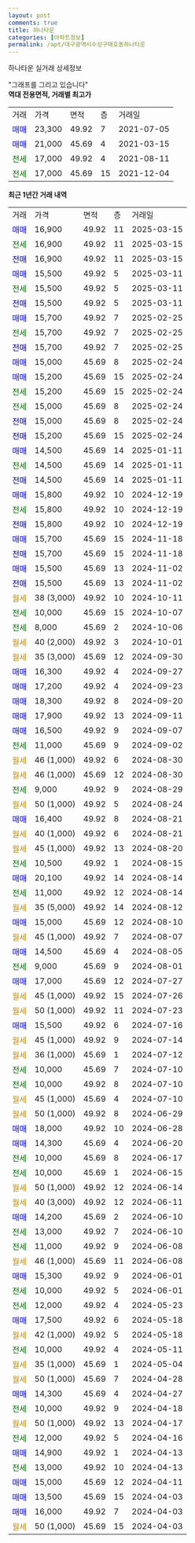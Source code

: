 ```yaml
---
layout: post
comments: true
title: 하나타운
categories: [아파트정보]
permalink: /apt/대구광역시수성구매호동하나타운
---
```


하나타운 실거래 상세정보

<script type="text/javascript">
  google.charts.load('current', {'packages':['line', 'corechart']});
  google.charts.setOnLoadCallback(drawChart);

  function drawChart() {
    var data = new google.visualization.DataTable();
    data.addColumn('date', '거래일');
    data.addColumn('number', "매매");
    data.addColumn('number', "전세");
    data.addColumn('number', "전매");

    data.addRows([[new Date(Date.parse("2025-03-15")), 16900, null, null], [new Date(Date.parse("2025-03-15")), null, 16900, null], [new Date(Date.parse("2025-03-15")), null, null, 16900], [new Date(Date.parse("2025-03-11")), 15500, null, null], [new Date(Date.parse("2025-03-11")), null, 15500, null], [new Date(Date.parse("2025-03-11")), null, null, 15500], [new Date(Date.parse("2025-02-25")), 15700, null, null], [new Date(Date.parse("2025-02-25")), null, 15700, null], [new Date(Date.parse("2025-02-25")), null, null, 15700], [new Date(Date.parse("2025-02-24")), 15000, null, null], [new Date(Date.parse("2025-02-24")), 15200, null, null], [new Date(Date.parse("2025-02-24")), null, 15200, null], [new Date(Date.parse("2025-02-24")), null, 15000, null], [new Date(Date.parse("2025-02-24")), null, null, 15000], [new Date(Date.parse("2025-02-24")), null, null, 15200], [new Date(Date.parse("2025-01-11")), 14500, null, null], [new Date(Date.parse("2025-01-11")), null, 14500, null], [new Date(Date.parse("2025-01-11")), null, null, 14500], [new Date(Date.parse("2024-12-19")), 15800, null, null], [new Date(Date.parse("2024-12-19")), null, 15800, null], [new Date(Date.parse("2024-12-19")), null, null, 15800], [new Date(Date.parse("2024-11-18")), 15700, null, null], [new Date(Date.parse("2024-11-18")), null, null, 15700], [new Date(Date.parse("2024-11-02")), 15500, null, null], [new Date(Date.parse("2024-11-02")), null, null, 15500], [new Date(Date.parse("2024-10-11")), null, null, null], [new Date(Date.parse("2024-10-07")), null, 10000, null], [new Date(Date.parse("2024-10-06")), null, 8000, null], [new Date(Date.parse("2024-10-01")), null, null, null], [new Date(Date.parse("2024-09-30")), null, null, null], [new Date(Date.parse("2024-09-27")), 16300, null, null], [new Date(Date.parse("2024-09-23")), 17200, null, null], [new Date(Date.parse("2024-09-20")), 18300, null, null], [new Date(Date.parse("2024-09-11")), 17900, null, null], [new Date(Date.parse("2024-09-07")), 16500, null, null], [new Date(Date.parse("2024-09-02")), null, 11000, null], [new Date(Date.parse("2024-08-30")), null, null, null], [new Date(Date.parse("2024-08-30")), null, null, null], [new Date(Date.parse("2024-08-29")), null, 9000, null], [new Date(Date.parse("2024-08-24")), null, null, null], [new Date(Date.parse("2024-08-21")), 16400, null, null], [new Date(Date.parse("2024-08-21")), null, null, null], [new Date(Date.parse("2024-08-20")), null, null, null], [new Date(Date.parse("2024-08-15")), null, 10500, null], [new Date(Date.parse("2024-08-14")), 20100, null, null], [new Date(Date.parse("2024-08-14")), null, 11000, null], [new Date(Date.parse("2024-08-12")), null, null, null], [new Date(Date.parse("2024-08-10")), 15000, null, null], [new Date(Date.parse("2024-08-07")), null, null, null], [new Date(Date.parse("2024-08-05")), 14500, null, null], [new Date(Date.parse("2024-08-01")), null, 9000, null], [new Date(Date.parse("2024-07-27")), 17000, null, null], [new Date(Date.parse("2024-07-26")), null, null, null], [new Date(Date.parse("2024-07-23")), null, null, null], [new Date(Date.parse("2024-07-16")), 15500, null, null], [new Date(Date.parse("2024-07-14")), null, null, null], [new Date(Date.parse("2024-07-12")), null, null, null], [new Date(Date.parse("2024-07-10")), null, 10000, null], [new Date(Date.parse("2024-07-10")), null, 10000, null], [new Date(Date.parse("2024-07-10")), null, null, null], [new Date(Date.parse("2024-06-29")), null, null, null], [new Date(Date.parse("2024-06-28")), 18000, null, null], [new Date(Date.parse("2024-06-20")), 14300, null, null], [new Date(Date.parse("2024-06-17")), null, 10000, null], [new Date(Date.parse("2024-06-15")), null, 10000, null], [new Date(Date.parse("2024-06-14")), null, null, null], [new Date(Date.parse("2024-06-11")), null, null, null], [new Date(Date.parse("2024-06-10")), 14200, null, null], [new Date(Date.parse("2024-06-10")), null, 13000, null], [new Date(Date.parse("2024-06-08")), null, 11000, null], [new Date(Date.parse("2024-06-08")), null, null, null], [new Date(Date.parse("2024-06-01")), 15300, null, null], [new Date(Date.parse("2024-06-01")), null, 10000, null], [new Date(Date.parse("2024-05-23")), null, 12000, null], [new Date(Date.parse("2024-05-18")), 17500, null, null], [new Date(Date.parse("2024-05-18")), null, null, null], [new Date(Date.parse("2024-05-11")), null, 10000, null], [new Date(Date.parse("2024-05-04")), null, null, null], [new Date(Date.parse("2024-04-28")), null, null, null], [new Date(Date.parse("2024-04-27")), 14300, null, null], [new Date(Date.parse("2024-04-18")), null, 10000, null], [new Date(Date.parse("2024-04-17")), null, null, null], [new Date(Date.parse("2024-04-16")), null, 12000, null], [new Date(Date.parse("2024-04-13")), 14900, null, null], [new Date(Date.parse("2024-04-13")), null, 13000, null], [new Date(Date.parse("2024-04-11")), 15000, null, null], [new Date(Date.parse("2024-04-03")), 13500, null, null], [new Date(Date.parse("2024-04-03")), 16000, null, null], [new Date(Date.parse("2024-04-03")), null, null, null]]);

    var options = {
      hAxis: {
        format: 'yyyy/MM/dd'
      },    
      lineWidth: 0,
      pointsVisible: true,    
      title: '최근 1년간 유형별 실거래가 분포',
      legend: { position: 'bottom' }
    };

    var formatter = new google.visualization.NumberFormat({pattern:'###,###'} );
    formatter.format(data, 1);
    formatter.format(data, 2);
    
    setTimeout(function() {
        var chart = new google.visualization.LineChart(document.getElementById('columnchart_material'));
        chart.draw(data, (options));
        document.getElementById('loading').style.display = 'none';
    }, 200);
  }
</script>


<div id="loading" style="z-index:20; display: block; margin-left: 0px">"그래프를 그리고 있습니다"</div>
<div id="columnchart_material" style="width: 95%; margin-left: 0px; display: block"></div>
<!-- contents start -->
<b>역대 전용면적, 거래별 최고가</b>
<table class="sortable">
    <tr>
      <td>거래</td>
      <td>가격</td>
      <td>면적</td>
      <td>층</td>
      <td>거래일</td>
    </tr>
        <tr>
          <td><a style="color: blue">매매</a></td>
          <td>23,300</td>
          <td>49.92</td>
          <td>7</td>
          <td>2021-07-05</td>
        </tr>            <tr>
          <td><a style="color: blue">매매</a></td>
          <td>21,000</td>
          <td>45.69</td>
          <td>4</td>
          <td>2021-03-15</td>
        </tr>        
        <tr>
              <td><a style="color: darkgreen">전세</a></td>
              <td>17,000</td>
              <td>49.92</td>
              <td>4</td>
              <td>2021-08-11</td>
            </tr>            <tr>
              <td><a style="color: darkgreen">전세</a></td>
              <td>17,000</td>
              <td>45.69</td>
              <td>15</td>
              <td>2021-12-04</td>
            </tr>        
    
</table>

<b>최근 1년간 거래 내역</b>

<table class="sortable">
    <tr>
      <td>거래</td>
      <td>가격</td>
      <td>면적</td>
      <td>층</td>
      <td>거래일</td>
    </tr>
    <tr>
      <td><a style="color: blue">매매</a></td>
      <td>16,900</td>
      <td>49.92</td>
      <td>11</td>
      <td>2025-03-15</td>
    </tr>          <tr>
      <td><a style="color: darkgreen">전세</a></td>
      <td>16,900</td>
      <td>49.92</td>
      <td>11</td>
      <td>2025-03-15</td>
    </tr>          <tr>
      <td><a style="color: darkblue">전매</a></td>
      <td>16,900</td>
      <td>49.92</td>
      <td>11</td>
      <td>2025-03-15</td>
    </tr>          <tr>
      <td><a style="color: blue">매매</a></td>
      <td>15,500</td>
      <td>49.92</td>
      <td>5</td>
      <td>2025-03-11</td>
    </tr>          <tr>
      <td><a style="color: darkgreen">전세</a></td>
      <td>15,500</td>
      <td>49.92</td>
      <td>5</td>
      <td>2025-03-11</td>
    </tr>          <tr>
      <td><a style="color: darkblue">전매</a></td>
      <td>15,500</td>
      <td>49.92</td>
      <td>5</td>
      <td>2025-03-11</td>
    </tr>          <tr>
      <td><a style="color: blue">매매</a></td>
      <td>15,700</td>
      <td>49.92</td>
      <td>7</td>
      <td>2025-02-25</td>
    </tr>          <tr>
      <td><a style="color: darkgreen">전세</a></td>
      <td>15,700</td>
      <td>49.92</td>
      <td>7</td>
      <td>2025-02-25</td>
    </tr>          <tr>
      <td><a style="color: darkblue">전매</a></td>
      <td>15,700</td>
      <td>49.92</td>
      <td>7</td>
      <td>2025-02-25</td>
    </tr>          <tr>
      <td><a style="color: blue">매매</a></td>
      <td>15,000</td>
      <td>45.69</td>
      <td>8</td>
      <td>2025-02-24</td>
    </tr>          <tr>
      <td><a style="color: blue">매매</a></td>
      <td>15,200</td>
      <td>45.69</td>
      <td>15</td>
      <td>2025-02-24</td>
    </tr>          <tr>
      <td><a style="color: darkgreen">전세</a></td>
      <td>15,200</td>
      <td>45.69</td>
      <td>15</td>
      <td>2025-02-24</td>
    </tr>          <tr>
      <td><a style="color: darkgreen">전세</a></td>
      <td>15,000</td>
      <td>45.69</td>
      <td>8</td>
      <td>2025-02-24</td>
    </tr>          <tr>
      <td><a style="color: darkblue">전매</a></td>
      <td>15,000</td>
      <td>45.69</td>
      <td>8</td>
      <td>2025-02-24</td>
    </tr>          <tr>
      <td><a style="color: darkblue">전매</a></td>
      <td>15,200</td>
      <td>45.69</td>
      <td>15</td>
      <td>2025-02-24</td>
    </tr>          <tr>
      <td><a style="color: blue">매매</a></td>
      <td>14,500</td>
      <td>45.69</td>
      <td>14</td>
      <td>2025-01-11</td>
    </tr>          <tr>
      <td><a style="color: darkgreen">전세</a></td>
      <td>14,500</td>
      <td>45.69</td>
      <td>14</td>
      <td>2025-01-11</td>
    </tr>          <tr>
      <td><a style="color: darkblue">전매</a></td>
      <td>14,500</td>
      <td>45.69</td>
      <td>14</td>
      <td>2025-01-11</td>
    </tr>          <tr>
      <td><a style="color: blue">매매</a></td>
      <td>15,800</td>
      <td>49.92</td>
      <td>10</td>
      <td>2024-12-19</td>
    </tr>          <tr>
      <td><a style="color: darkgreen">전세</a></td>
      <td>15,800</td>
      <td>49.92</td>
      <td>10</td>
      <td>2024-12-19</td>
    </tr>          <tr>
      <td><a style="color: darkblue">전매</a></td>
      <td>15,800</td>
      <td>49.92</td>
      <td>10</td>
      <td>2024-12-19</td>
    </tr>          <tr>
      <td><a style="color: blue">매매</a></td>
      <td>15,700</td>
      <td>45.69</td>
      <td>15</td>
      <td>2024-11-18</td>
    </tr>          <tr>
      <td><a style="color: darkblue">전매</a></td>
      <td>15,700</td>
      <td>45.69</td>
      <td>15</td>
      <td>2024-11-18</td>
    </tr>          <tr>
      <td><a style="color: blue">매매</a></td>
      <td>15,500</td>
      <td>45.69</td>
      <td>13</td>
      <td>2024-11-02</td>
    </tr>          <tr>
      <td><a style="color: darkblue">전매</a></td>
      <td>15,500</td>
      <td>45.69</td>
      <td>13</td>
      <td>2024-11-02</td>
    </tr>          <tr>
      <td><a style="color: darkgoldenrod">월세</a></td>
      <td>38 (3,000)</td>
      <td>49.92</td>
      <td>10</td>
      <td>2024-10-11</td>
    </tr>          <tr>
      <td><a style="color: darkgreen">전세</a></td>
      <td>10,000</td>
      <td>45.69</td>
      <td>15</td>
      <td>2024-10-07</td>
    </tr>          <tr>
      <td><a style="color: darkgreen">전세</a></td>
      <td>8,000</td>
      <td>45.69</td>
      <td>2</td>
      <td>2024-10-06</td>
    </tr>          <tr>
      <td><a style="color: darkgoldenrod">월세</a></td>
      <td>40 (2,000)</td>
      <td>49.92</td>
      <td>3</td>
      <td>2024-10-01</td>
    </tr>          <tr>
      <td><a style="color: darkgoldenrod">월세</a></td>
      <td>35 (3,000)</td>
      <td>45.69</td>
      <td>12</td>
      <td>2024-09-30</td>
    </tr>          <tr>
      <td><a style="color: blue">매매</a></td>
      <td>16,300</td>
      <td>49.92</td>
      <td>4</td>
      <td>2024-09-27</td>
    </tr>          <tr>
      <td><a style="color: blue">매매</a></td>
      <td>17,200</td>
      <td>49.92</td>
      <td>4</td>
      <td>2024-09-23</td>
    </tr>          <tr>
      <td><a style="color: blue">매매</a></td>
      <td>18,300</td>
      <td>49.92</td>
      <td>8</td>
      <td>2024-09-20</td>
    </tr>          <tr>
      <td><a style="color: blue">매매</a></td>
      <td>17,900</td>
      <td>49.92</td>
      <td>13</td>
      <td>2024-09-11</td>
    </tr>          <tr>
      <td><a style="color: blue">매매</a></td>
      <td>16,500</td>
      <td>49.92</td>
      <td>9</td>
      <td>2024-09-07</td>
    </tr>          <tr>
      <td><a style="color: darkgreen">전세</a></td>
      <td>11,000</td>
      <td>45.69</td>
      <td>9</td>
      <td>2024-09-02</td>
    </tr>          <tr>
      <td><a style="color: darkgoldenrod">월세</a></td>
      <td>46 (1,000)</td>
      <td>49.92</td>
      <td>6</td>
      <td>2024-08-30</td>
    </tr>          <tr>
      <td><a style="color: darkgoldenrod">월세</a></td>
      <td>46 (1,000)</td>
      <td>45.69</td>
      <td>12</td>
      <td>2024-08-30</td>
    </tr>          <tr>
      <td><a style="color: darkgreen">전세</a></td>
      <td>9,000</td>
      <td>49.92</td>
      <td>9</td>
      <td>2024-08-29</td>
    </tr>          <tr>
      <td><a style="color: darkgoldenrod">월세</a></td>
      <td>50 (1,000)</td>
      <td>49.92</td>
      <td>5</td>
      <td>2024-08-24</td>
    </tr>          <tr>
      <td><a style="color: blue">매매</a></td>
      <td>16,400</td>
      <td>49.92</td>
      <td>8</td>
      <td>2024-08-21</td>
    </tr>          <tr>
      <td><a style="color: darkgoldenrod">월세</a></td>
      <td>40 (1,000)</td>
      <td>49.92</td>
      <td>6</td>
      <td>2024-08-21</td>
    </tr>          <tr>
      <td><a style="color: darkgoldenrod">월세</a></td>
      <td>45 (1,000)</td>
      <td>49.92</td>
      <td>13</td>
      <td>2024-08-20</td>
    </tr>          <tr>
      <td><a style="color: darkgreen">전세</a></td>
      <td>10,500</td>
      <td>49.92</td>
      <td>1</td>
      <td>2024-08-15</td>
    </tr>          <tr>
      <td><a style="color: blue">매매</a></td>
      <td>20,100</td>
      <td>49.92</td>
      <td>14</td>
      <td>2024-08-14</td>
    </tr>          <tr>
      <td><a style="color: darkgreen">전세</a></td>
      <td>11,000</td>
      <td>49.92</td>
      <td>12</td>
      <td>2024-08-14</td>
    </tr>          <tr>
      <td><a style="color: darkgoldenrod">월세</a></td>
      <td>35 (5,000)</td>
      <td>49.92</td>
      <td>14</td>
      <td>2024-08-12</td>
    </tr>          <tr>
      <td><a style="color: blue">매매</a></td>
      <td>15,000</td>
      <td>45.69</td>
      <td>12</td>
      <td>2024-08-10</td>
    </tr>          <tr>
      <td><a style="color: darkgoldenrod">월세</a></td>
      <td>45 (1,000)</td>
      <td>49.92</td>
      <td>7</td>
      <td>2024-08-07</td>
    </tr>          <tr>
      <td><a style="color: blue">매매</a></td>
      <td>14,500</td>
      <td>45.69</td>
      <td>4</td>
      <td>2024-08-05</td>
    </tr>          <tr>
      <td><a style="color: darkgreen">전세</a></td>
      <td>9,000</td>
      <td>45.69</td>
      <td>9</td>
      <td>2024-08-01</td>
    </tr>          <tr>
      <td><a style="color: blue">매매</a></td>
      <td>17,000</td>
      <td>45.69</td>
      <td>12</td>
      <td>2024-07-27</td>
    </tr>          <tr>
      <td><a style="color: darkgoldenrod">월세</a></td>
      <td>45 (1,000)</td>
      <td>49.92</td>
      <td>15</td>
      <td>2024-07-26</td>
    </tr>          <tr>
      <td><a style="color: darkgoldenrod">월세</a></td>
      <td>50 (1,000)</td>
      <td>49.92</td>
      <td>11</td>
      <td>2024-07-23</td>
    </tr>          <tr>
      <td><a style="color: blue">매매</a></td>
      <td>15,500</td>
      <td>49.92</td>
      <td>6</td>
      <td>2024-07-16</td>
    </tr>          <tr>
      <td><a style="color: darkgoldenrod">월세</a></td>
      <td>45 (1,000)</td>
      <td>49.92</td>
      <td>9</td>
      <td>2024-07-14</td>
    </tr>          <tr>
      <td><a style="color: darkgoldenrod">월세</a></td>
      <td>36 (1,000)</td>
      <td>45.69</td>
      <td>1</td>
      <td>2024-07-12</td>
    </tr>          <tr>
      <td><a style="color: darkgreen">전세</a></td>
      <td>10,000</td>
      <td>45.69</td>
      <td>7</td>
      <td>2024-07-10</td>
    </tr>          <tr>
      <td><a style="color: darkgreen">전세</a></td>
      <td>10,000</td>
      <td>49.92</td>
      <td>8</td>
      <td>2024-07-10</td>
    </tr>          <tr>
      <td><a style="color: darkgoldenrod">월세</a></td>
      <td>45 (1,000)</td>
      <td>45.69</td>
      <td>4</td>
      <td>2024-07-10</td>
    </tr>          <tr>
      <td><a style="color: darkgoldenrod">월세</a></td>
      <td>50 (1,000)</td>
      <td>49.92</td>
      <td>8</td>
      <td>2024-06-29</td>
    </tr>          <tr>
      <td><a style="color: blue">매매</a></td>
      <td>18,000</td>
      <td>49.92</td>
      <td>10</td>
      <td>2024-06-28</td>
    </tr>          <tr>
      <td><a style="color: blue">매매</a></td>
      <td>14,300</td>
      <td>45.69</td>
      <td>4</td>
      <td>2024-06-20</td>
    </tr>          <tr>
      <td><a style="color: darkgreen">전세</a></td>
      <td>10,000</td>
      <td>45.69</td>
      <td>8</td>
      <td>2024-06-17</td>
    </tr>          <tr>
      <td><a style="color: darkgreen">전세</a></td>
      <td>10,000</td>
      <td>45.69</td>
      <td>1</td>
      <td>2024-06-15</td>
    </tr>          <tr>
      <td><a style="color: darkgoldenrod">월세</a></td>
      <td>50 (1,000)</td>
      <td>49.92</td>
      <td>12</td>
      <td>2024-06-14</td>
    </tr>          <tr>
      <td><a style="color: darkgoldenrod">월세</a></td>
      <td>40 (3,000)</td>
      <td>49.92</td>
      <td>12</td>
      <td>2024-06-11</td>
    </tr>          <tr>
      <td><a style="color: blue">매매</a></td>
      <td>14,200</td>
      <td>45.69</td>
      <td>2</td>
      <td>2024-06-10</td>
    </tr>          <tr>
      <td><a style="color: darkgreen">전세</a></td>
      <td>13,000</td>
      <td>49.92</td>
      <td>7</td>
      <td>2024-06-10</td>
    </tr>          <tr>
      <td><a style="color: darkgreen">전세</a></td>
      <td>11,000</td>
      <td>49.92</td>
      <td>9</td>
      <td>2024-06-08</td>
    </tr>          <tr>
      <td><a style="color: darkgoldenrod">월세</a></td>
      <td>46 (1,000)</td>
      <td>45.69</td>
      <td>11</td>
      <td>2024-06-08</td>
    </tr>          <tr>
      <td><a style="color: blue">매매</a></td>
      <td>15,300</td>
      <td>49.92</td>
      <td>9</td>
      <td>2024-06-01</td>
    </tr>          <tr>
      <td><a style="color: darkgreen">전세</a></td>
      <td>10,000</td>
      <td>49.92</td>
      <td>5</td>
      <td>2024-06-01</td>
    </tr>          <tr>
      <td><a style="color: darkgreen">전세</a></td>
      <td>12,000</td>
      <td>49.92</td>
      <td>4</td>
      <td>2024-05-23</td>
    </tr>          <tr>
      <td><a style="color: blue">매매</a></td>
      <td>17,500</td>
      <td>49.92</td>
      <td>6</td>
      <td>2024-05-18</td>
    </tr>          <tr>
      <td><a style="color: darkgoldenrod">월세</a></td>
      <td>42 (1,000)</td>
      <td>49.92</td>
      <td>5</td>
      <td>2024-05-18</td>
    </tr>          <tr>
      <td><a style="color: darkgreen">전세</a></td>
      <td>10,000</td>
      <td>49.92</td>
      <td>4</td>
      <td>2024-05-11</td>
    </tr>          <tr>
      <td><a style="color: darkgoldenrod">월세</a></td>
      <td>35 (1,000)</td>
      <td>45.69</td>
      <td>1</td>
      <td>2024-05-04</td>
    </tr>          <tr>
      <td><a style="color: darkgoldenrod">월세</a></td>
      <td>50 (1,000)</td>
      <td>45.69</td>
      <td>7</td>
      <td>2024-04-28</td>
    </tr>          <tr>
      <td><a style="color: blue">매매</a></td>
      <td>14,300</td>
      <td>45.69</td>
      <td>4</td>
      <td>2024-04-27</td>
    </tr>          <tr>
      <td><a style="color: darkgreen">전세</a></td>
      <td>10,000</td>
      <td>49.92</td>
      <td>9</td>
      <td>2024-04-18</td>
    </tr>          <tr>
      <td><a style="color: darkgoldenrod">월세</a></td>
      <td>50 (1,000)</td>
      <td>49.92</td>
      <td>13</td>
      <td>2024-04-17</td>
    </tr>          <tr>
      <td><a style="color: darkgreen">전세</a></td>
      <td>12,000</td>
      <td>49.92</td>
      <td>5</td>
      <td>2024-04-16</td>
    </tr>          <tr>
      <td><a style="color: blue">매매</a></td>
      <td>14,900</td>
      <td>49.92</td>
      <td>1</td>
      <td>2024-04-13</td>
    </tr>          <tr>
      <td><a style="color: darkgreen">전세</a></td>
      <td>13,000</td>
      <td>49.92</td>
      <td>10</td>
      <td>2024-04-13</td>
    </tr>          <tr>
      <td><a style="color: blue">매매</a></td>
      <td>15,000</td>
      <td>45.69</td>
      <td>12</td>
      <td>2024-04-11</td>
    </tr>          <tr>
      <td><a style="color: blue">매매</a></td>
      <td>13,500</td>
      <td>45.69</td>
      <td>15</td>
      <td>2024-04-03</td>
    </tr>          <tr>
      <td><a style="color: blue">매매</a></td>
      <td>16,000</td>
      <td>49.92</td>
      <td>7</td>
      <td>2024-04-03</td>
    </tr>          <tr>
      <td><a style="color: darkgoldenrod">월세</a></td>
      <td>50 (1,000)</td>
      <td>45.69</td>
      <td>15</td>
      <td>2024-04-03</td>
    </tr>      </table>
<!-- contents end -->    

